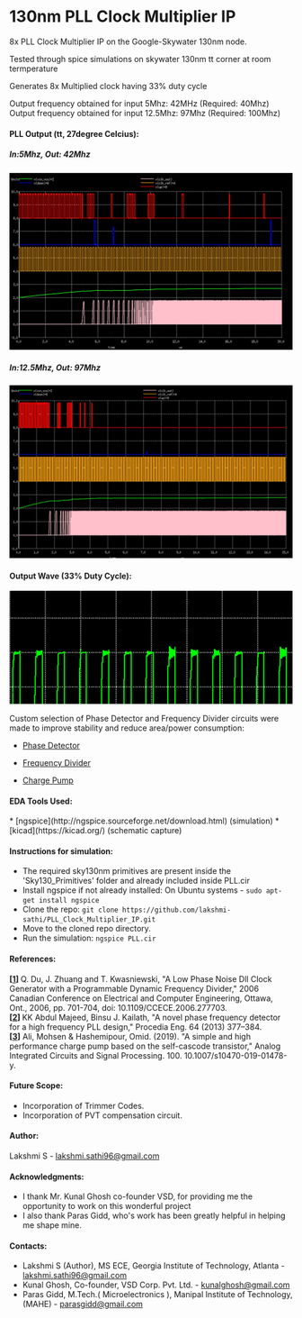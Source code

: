 # 130nm PLL Clock Multiplier IP
8x PLL Clock Multiplier IP on the Google-Skywater 130nm node.

Tested through spice simulations on skywater 130nm tt corner at room termperature

Generates 8x Multiplied clock having 33% duty cycle

Output frequency obtained for input 5Mhz: 42MHz  (Required: 40Mhz) <br>
Output frequency obtained for input 12.5Mhz: 97Mhz   (Required: 100Mhz)



<h4> PLL Output (tt, 27degree Celcius): </h4>

<h5> In:5Mhz, Out: 42Mhz </h5>

![](Images/PLL_cust_42Mhz.jpg)

<h5> In:12.5Mhz, Out: 97Mhz </h5>

![](Images/PLL_cust_97Mhz.jpg)

<h4> Output Wave (33% Duty Cycle): </h4>

![](Images/DutyCycle.png)

Custom selection of Phase Detector and Frequency Divider circuits were made to improve stability and reduce area/power consumption:
* [Phase Detector](https://github.com/lakshmi-sathi/PLL_Clock_Multiplier_IP/tree/main/PhaseDetector)

* [Frequency Divider](https://github.com/lakshmi-sathi/PLL_Clock_Multiplier_IP/tree/main/FrequencyDivider) 

* [Charge Pump](https://github.com/lakshmi-sathi/PLL_Clock_Multiplier_IP/tree/main/ChargePump)

<h4> EDA Tools Used: </h4>
* [ngspice](http://ngspice.sourceforge.net/download.html) (simulation)
* [kicad](https://kicad.org/) (schematic capture)

<h4> Instructions for simulation: </h4>

* The required sky130nm primitives are present inside the 'Sky130_Primitives' folder and already included inside PLL.cir
* Install ngspice if not already installed: 
    On Ubuntu systems - ```sudo apt-get install ngspice```
* Clone the repo:
    ```git clone https://github.com/lakshmi-sathi/PLL_Clock_Multiplier_IP.git```
* Move to the cloned repo directory.
* Run the simulation: 
    ```ngspice PLL.cir```

<h4> References: </h4> 

<b> [[1](https://github.com/lakshmi-sathi/PLL_Clock_Multiplier_IP/tree/main/FrequencyDivider)] </b> Q. Du, J. Zhuang and T. Kwasniewski, "A Low Phase Noise Dll Clock Generator with a Programmable Dynamic Frequency Divider," 2006 Canadian Conference on Electrical and Computer Engineering, Ottawa, Ont., 2006, pp. 701-704, doi: 10.1109/CCECE.2006.277703. <br>
<b> [[2](https://github.com/lakshmi-sathi/PLL_Clock_Multiplier_IP/tree/main/PhaseDetector)] </b> KK Abdul Majeed, Binsu J. Kailath, "A novel phase frequency detector for a high frequency PLL design," Procedia Eng. 64 (2013) 377–384. <br>
<b> [[3](https://github.com/lakshmi-sathi/PLL_Clock_Multiplier_IP/tree/main/ChargePump)]</b> Ali, Mohsen & Hashemipour, Omid. (2019). "A simple and high performance charge pump based on the self-cascode transistor," Analog Integrated Circuits and Signal Processing. 100. 10.1007/s10470-019-01478-y. 

<h4> Future Scope: </h4> 

* Incorporation of Trimmer Codes.
* Incorporation of PVT compensation circuit.

<h4> Author: </h4>

Lakshmi S - lakshmi.sathi96@gmail.com

<h4> Acknowledgments: </h4>

* I thank Mr. Kunal Ghosh co-founder VSD, for providing me the opportunity to  work on this wonderful project
* I also thank Paras Gidd, who's work has been greatly helpful in helping me shape mine.

<h4> Contacts: </h4>

* Lakshmi S (Author), MS ECE, Georgia Institute of Technology, Atlanta - lakshmi.sathi96@gmail.com
* Kunal Ghosh, Co-founder, VSD Corp. Pvt. Ltd. - kunalghosh@gmail.com
* Paras Gidd, M.Tech.( Microelectronics ), Manipal Institute of Technology,(MAHE) - parasgidd@gmail.com


